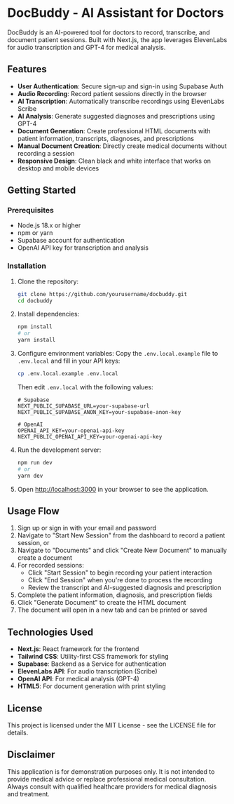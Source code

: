 # DocBuddy - AI Assistant for Doctors

DocBuddy is an AI-powered tool for doctors to record, transcribe, and document patient sessions. Built with Next.js, the app leverages ElevenLabs for audio transcription and GPT-4 for medical analysis.

## Features

- **User Authentication**: Secure sign-up and sign-in using Supabase Auth
- **Audio Recording**: Record patient sessions directly in the browser
- **AI Transcription**: Automatically transcribe recordings using ElevenLabs Scribe
- **AI Analysis**: Generate suggested diagnoses and prescriptions using GPT-4
- **Document Generation**: Create professional HTML documents with patient information, transcripts, diagnoses, and prescriptions
- **Manual Document Creation**: Directly create medical documents without recording a session
- **Responsive Design**: Clean black and white interface that works on desktop and mobile devices

## Getting Started

### Prerequisites

- Node.js 18.x or higher
- npm or yarn
- Supabase account for authentication
- OpenAI API key for transcription and analysis

### Installation

1. Clone the repository:
   ```bash
   git clone https://github.com/yourusername/docbuddy.git
   cd docbuddy
   ```

2. Install dependencies:
   ```bash
   npm install
   # or
   yarn install
   ```

3. Configure environment variables:
   Copy the `.env.local.example` file to `.env.local` and fill in your API keys:
   ```bash
   cp .env.local.example .env.local
   ```
   
   Then edit `.env.local` with the following values:
   ```
   # Supabase
   NEXT_PUBLIC_SUPABASE_URL=your-supabase-url
   NEXT_PUBLIC_SUPABASE_ANON_KEY=your-supabase-anon-key

   # OpenAI
   OPENAI_API_KEY=your-openai-api-key
   NEXT_PUBLIC_OPENAI_API_KEY=your-openai-api-key
   ```

4. Run the development server:
   ```bash
   npm run dev
   # or
   yarn dev
   ```

5. Open [http://localhost:3000](http://localhost:3000) in your browser to see the application.

## Usage Flow

1. Sign up or sign in with your email and password
2. Navigate to "Start New Session" from the dashboard to record a patient session, or
3. Navigate to "Documents" and click "Create New Document" to manually create a document
4. For recorded sessions:
   - Click "Start Session" to begin recording your patient interaction
   - Click "End Session" when you're done to process the recording
   - Review the transcript and AI-suggested diagnosis and prescription
5. Complete the patient information, diagnosis, and prescription fields
6. Click "Generate Document" to create the HTML document
7. The document will open in a new tab and can be printed or saved

## Technologies Used

- **Next.js**: React framework for the frontend
- **Tailwind CSS**: Utility-first CSS framework for styling
- **Supabase**: Backend as a Service for authentication
- **ElevenLabs API**: For audio transcription (Scribe)
- **OpenAI API**: For medical analysis (GPT-4)
- **HTML5**: For document generation with print styling

## License

This project is licensed under the MIT License - see the LICENSE file for details.

## Disclaimer

This application is for demonstration purposes only. It is not intended to provide medical advice or replace professional medical consultation. Always consult with qualified healthcare providers for medical diagnosis and treatment.
